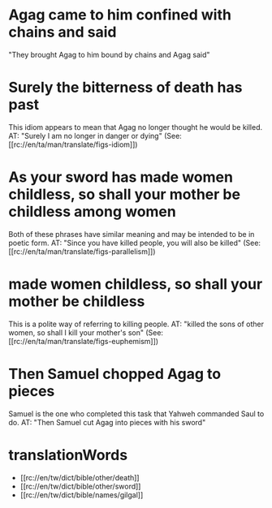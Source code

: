 # Agag came to him confined with chains and said

"They brought Agag to him bound by chains and Agag said"

# Surely the bitterness of death has past

This idiom appears to mean that Agag no longer thought he would be killed. AT: "Surely I am no longer in danger or dying" (See: [[rc://en/ta/man/translate/figs-idiom]])

# As your sword has made women childless, so shall your mother be childless among women

Both of these phrases have similar meaning and may be intended to be in poetic form. AT: "Since you have killed people, you will also be killed" (See: [[rc://en/ta/man/translate/figs-parallelism]])

# made women childless, so shall your mother be childless

This is a polite way of referring to killing people. AT: "killed the sons of other women, so shall I kill your mother's son" (See: [[rc://en/ta/man/translate/figs-euphemism]])

# Then Samuel chopped Agag to pieces

Samuel is the one who completed this task that Yahweh commanded Saul to do. AT: "Then Samuel cut Agag into pieces with his sword"

# translationWords

* [[rc://en/tw/dict/bible/other/death]]
* [[rc://en/tw/dict/bible/other/sword]]
* [[rc://en/tw/dict/bible/names/gilgal]]